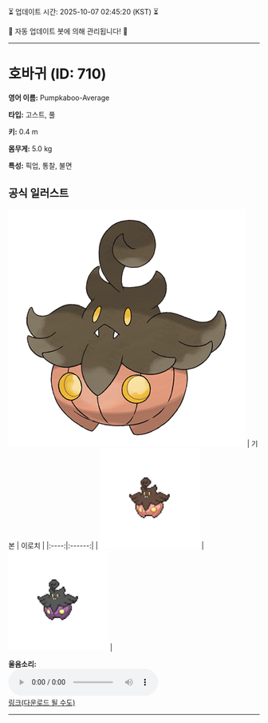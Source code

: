 
⏳ 업데이트 시간: 2025-10-07 02:45:20 (KST) ⏳

🤖 자동 업데이트 봇에 의해 관리됩니다! 🤖

---

# 호바귀 (ID: 710)
**영어 이름:** Pumpkaboo-Average

**타입:** 고스트, 풀

**키:** 0.4 m

**몸무게:** 5.0 kg

**특성:** 픽업, 통찰, 불면

## 공식 일러스트
![](https://raw.githubusercontent.com/PokeAPI/sprites/master/sprites/pokemon/other/official-artwork/710.png)
| 기본 | 이로치 |
|:----:|:------:|
| <img src="https://raw.githubusercontent.com/PokeAPI/sprites/master/sprites/pokemon/710.png" width="200"> | <img src="https://raw.githubusercontent.com/PokeAPI/sprites/master/sprites/pokemon/shiny/710.png" width="200"> |

**울음소리:**<br><audio controls src="https://raw.githubusercontent.com/PokeAPI/cries/main/cries/pokemon/latest/710.ogg"></audio><br> [링크(다운로드 될 수도)](https://raw.githubusercontent.com/PokeAPI/cries/main/cries/pokemon/latest/710.ogg)


---
